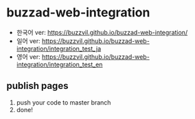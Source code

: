 # buzzad-web-integration

- 한국어 ver: https://buzzvil.github.io/buzzad-web-integration/
- 일어 ver: https://buzzvil.github.io/buzzad-web-integration/integration_test_ja
- 영어 ver: https://buzzvil.github.io/buzzad-web-integration/integration_test_en

## publish pages
1. push your code to master branch
2. done!
